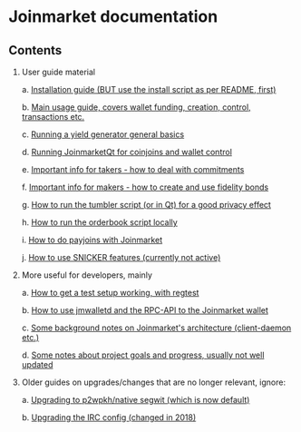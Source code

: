 # Joinmarket documentation

## Contents

1. User guide material

   a. [Installation guide (BUT use the install script as per README, first)](INSTALL.html)

   b. [Main usage guide, covers wallet funding, creation, control, transactions etc.](./USAGE.html)

   c. [Running a yield generator general basics](./YIELDGENERATOR.html)

   d. [Running JoinmarketQt for coinjoins and wallet control](JOINMARKET-QT-GUIDE.html)

   e. [Important info for takers - how to deal with commitments](./SOURCING-COMMITMENTS.html)

   f. [Important info for makers - how to create and use fidelity bonds](./fidelity-bonds.html)

   g. [How to run the tumbler script (or in Qt) for a good privacy effect](tumblerguide.html)

   h. [How to run the orderbook script locally](orderbook.html)

   i. [How to do payjoins with Joinmarket](./PAYJOIN.html)

   j. [How to use SNICKER features (currently not active)](SNICKER.html)


2. More useful for developers, mainly

   a. [How to get a test setup working, with regtest](TESTING.html)

   b. [How to use jmwalletd and the RPC-API to the Joinmarket wallet](JSON-RPC-API-using-jmwalletd.html)

   c. [Some background notes on Joinmarket's architecture (client-daemon etc.)](architecture-notes.html)

   d. [Some notes about project goals and progress, usually not well updated](TODO.html)

3. Older guides on upgrades/changes that are no longer relevant, ignore:

   a. [Upgrading to p2wpkh/native segwit (which is now default)](NATIVE-SEGWIT-UPGRADE.html)

   b. [Upgrading the IRC config (changed in 2018)](config-irc-update.html)
